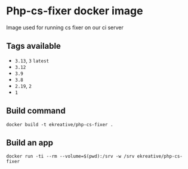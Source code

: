 # Php-cs-fixer docker image

Image used for running cs fixer on our ci server

## Tags available

* `3.13`, `3` `latest`
* `3.12`
* `3.9`
* `3.8`
* `2.19`, `2`
* `1`

## Build command

    docker build -t ekreative/php-cs-fixer .

## Build an app

    docker run -ti --rm --volume=$(pwd):/srv -w /srv ekreative/php-cs-fixer
